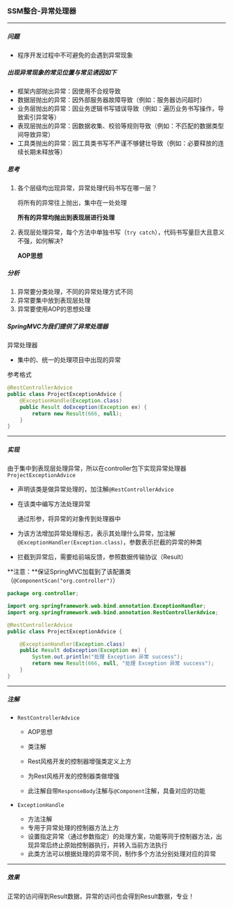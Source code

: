### SSM整合-异常处理器

--------------------

##### 问题

- 程序开发过程中不可避免的会遇到异常现象

##### 出现异常现象的常见位置与常见诱因如下

- 框架内部抛出异常：因使用不合规导致
- 数据层抛出的异常：因外部服务器故障导致（例如：服务器访问超时）
- 业务层抛出的异常：因业务逻辑书写错误导致（例如：遍历业务书写操作，导致索引异常等）
- 表现层抛出的异常：因数据收集、校验等规则导致（例如：不匹配的数据类型间导致异常）
- 工具类抛出的异常：因工具类书写不严谨不够健壮导致（例如：必要释放的连续长期未释放等）

##### 思考

1. 各个层级均出现异常，异常处理代码书写在哪一层？

   将所有的异常往上抛出，集中在一处处理

   **所有的异常均抛出到表现层进行处理**

2. 表现层处理异常，每个方法中单独书写（`try catch`），代码书写量巨大且意义不强，如何解决?

   **AOP思想**

##### 分析

1. 异常要分类处理，不同的异常处理方式不同
2. 异常要集中放到表现层处理
3. 异常要使用AOP的思想处理

##### SpringMVC为我们提供了异常处理器

异常处理器

- 集中的、统一的处理项目中出现的异常

参考格式

```java
@RestControllerAdvice
public class ProjectExceptionAdvice {
    @ExceptionHandle(Exception.class)
    public Result doException(Exception ex) {
        return new Result(666, null);
    }
}
```

--------------------

##### 实现

由于集中到表现层处理异常，所以在controller包下实现异常处理器`ProjectExceptionAdvice`

- 声明该类是做异常处理的，加注解`@RestControllerAdvice`

- 在该类中编写方法处理异常

  通过形参，将异常的对象传到处理器中

- 为该方法增加异常处理标志，表示其处理什么异常，加注解`@ExceptionHandler(Exception.class)`，参数表示拦截的异常的种类

- 拦截到异常后，需要给前端反馈，参照数据传输协议（Result）

**注意：**保证SpringMVC加载到了该配置类（`@ComponentScan("org.controller")`）

```java
package org.controller;

import org.springframework.web.bind.annotation.ExceptionHandler;
import org.springframework.web.bind.annotation.RestControllerAdvice;

@RestControllerAdvice
public class ProjectExceptionAdvice {

    @ExceptionHandler(Exception.class)
    public Result doException(Exception ex) {
        System.out.println("处理 Exception 异常 success");
        return new Result(666, null, "处理 Exception 异常 success");
    }
}
```

---------------

##### 注解

- `RestControllerAdvice`

  - AOP思想

  - 类注解
  - Rest风格开发的控制器增强类定义上方
  - 为Rest风格开发的控制器类做增强
  - 此注解自带`ResponseBody`注解与`@Component`注解，具备对应的功能

- `ExceptionHandle`

  - 方法注解
  - 专用于异常处理的控制器方法上方
  - 设置指定异常（通过参数指定）的处理方案，功能等同于控制器方法，出现异常后终止原始控制器执行，并转入当前方法执行
  - 此类方法可以根据处理的异常不同，制作多个方法分别处理对应的异常

---------------

##### 效果

正常的访问得到Result数据，异常的访问也会得到Result数据，专业！